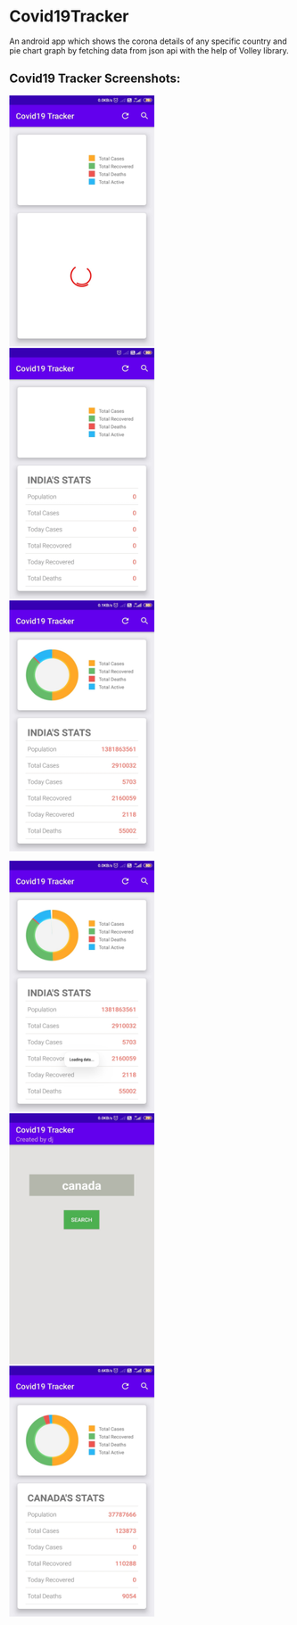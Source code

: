 # Covid19Tracker
An android app which shows the corona details of any specific country and pie chart graph by fetching data from json api with the help of Volley library.

## Covid19 Tracker Screenshots: 
<p float="left">
 <img src="https://github.com/deepakjaiswal2018/Covid19Tracker/blob/master/demo/preview1.jpg" width="260" height="450" />
<img src="https://github.com/deepakjaiswal2018/Covid19Tracker/blob/master/demo/preview2.jpg" width="260" height="450" />
<img src="https://github.com/deepakjaiswal2018/Covid19Tracker/blob/master/demo/preview3.jpg" width="260" height="450" />
</p>

<p float="left">
 <img src="https://github.com/deepakjaiswal2018/Covid19Tracker/blob/master/demo/preview4.jpg" width="260" height="450" />
<img src="https://github.com/deepakjaiswal2018/Covid19Tracker/blob/master/demo/preview5.jpg" width="260" height="450" />
<img src="https://github.com/deepakjaiswal2018/Covid19Tracker/blob/master/demo/preview6.jpg" width="260" height="450" />
</p>


